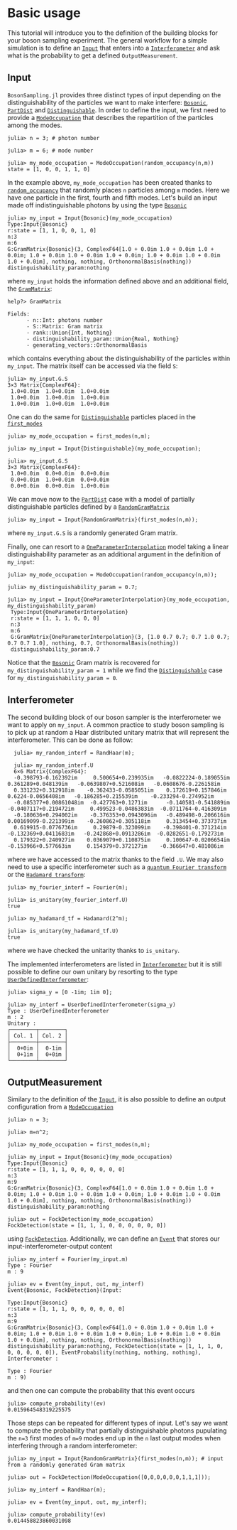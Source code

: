 # Basic usage

This tutorial will introduce you to the definition of the building blocks for your
boson sampling experiment. The general workflow for a simple simulation is to define
an [`Input`](@ref) that enters into a [`Interferometer`](@ref) and ask what is the
probability to get a defined `OutputMeasurement`.

## Input

`BosonSampling.jl` provides three distinct types of input depending on the
distinguishability of the particles we want to make interfere: [`Bosonic`](@ref),
[`PartDist`](@ref) and [`Distinguishable`](@ref). In order to define the input, we first need to provide a [`ModeOccupation`](@ref) that describes the repartition of the particles among the modes.

```jldoctest
julia> n = 3; # photon number

julia> m = 6; # mode number

julia> my_mode_occupation = ModeOccupation(random_occupancy(n,m))
state = [1, 0, 0, 1, 1, 0]
```

In the example above, `my_mode_occupation` has been created thanks to [`random_occupancy`](@ref) that randomly places `n` particles among `m` modes. Here we have one particle in the first, fourth and fifth modes.
Let's build an input made off indistinguishable photons by using the type [`Bosonic`](@ref)

```jldoctest
julia> my_input = Input{Bosonic}(my_mode_occupation)
Type:Input{Bosonic}
r:state = [1, 1, 0, 0, 1, 0]
n:3
m:6
G:GramMatrix{Bosonic}(3, ComplexF64[1.0 + 0.0im 1.0 + 0.0im 1.0 + 0.0im; 1.0 + 0.0im 1.0 + 0.0im 1.0 + 0.0im; 1.0 + 0.0im 1.0 + 0.0im 1.0 + 0.0im], nothing, nothing, OrthonormalBasis(nothing))
distinguishability_param:nothing
```

where `my_input` holds the information defined above and an additional field, the [`GramMatrix`](@ref):

```jldoctest
help?> GramMatrix

Fields:
      - n::Int: photons number
      - S::Matrix: Gram matrix
      - rank::Union{Int, Nothing}
      - distinguishability_param::Union{Real, Nothing}
      - generating_vectors::OrthonormalBasis
```      

which contains everything about the distinguishability of the particles within `my_input`. The matrix itself can be accessed via the field `S`:

```jldoctest
julia> my_input.G.S
3×3 Matrix{ComplexF64}:
 1.0+0.0im  1.0+0.0im  1.0+0.0im
 1.0+0.0im  1.0+0.0im  1.0+0.0im
 1.0+0.0im  1.0+0.0im  1.0+0.0im
```

One can do the same for [`Distinguishable`](@ref) particles placed in the [`first_modes`](@ref)

```jldoctest
julia> my_mode_occupation = first_modes(n,m);

julia> my_input = Input{Distinguishable}(my_mode_occupation);

julia> my_input.G.S
3×3 Matrix{ComplexF64}:
 1.0+0.0im  0.0+0.0im  0.0+0.0im
 0.0+0.0im  1.0+0.0im  0.0+0.0im
 0.0+0.0im  0.0+0.0im  1.0+0.0im
```

We can move now to the [`PartDist`](@ref) case with a model of partially distinguishable particles defined by a [`RandomGramMatrix`](@ref)

```jldoctest
julia> my_input = Input{RandomGramMatrix}(first_modes(n,m));
```

where `my_input.G.S` is a randomly generated Gram matrix.

Finally, one can resort to a [`OneParameterInterpolation`](@ref) model taking a linear distinguishability
parameter as an additional argument in the definition of `my_input`:

```jldoctest
julia> my_mode_occupation = ModeOccupation(random_occupancy(n,m));

julia> my_distinguishability_param = 0.7;

julia> my_input = Input{OneParameterInterpolation}(my_mode_occupation, my_distinguishability_param)
 Type:Input{OneParameterInterpolation}
 r:state = [1, 1, 1, 0, 0, 0]
 n:3
 m:6
 G:GramMatrix{OneParameterInterpolation}(3, [1.0 0.7 0.7; 0.7 1.0 0.7; 0.7 0.7 1.0], nothing, 0.7, OrthonormalBasis(nothing))
 distinguishability_param:0.7
```

Notice that the [`Bosonic`](@ref) Gram matrix is recovered for `my_distinguishability_param = 1`
while we find the [`Distinguishable`](@ref) case for `my_distinguishability_param = 0`.  

## Interferometer

The second building block of our boson sampler is the interferometer
we want to apply on `my_input`. A common practice to study boson sampling is to
pick up at random a Haar distributed unitary matrix that will represent the interferometer.
This can be done as follow:

      julia> my_random_interf = RandHaar(m);

      julia> my_random_interf.U
      6×6 Matrix{ComplexF64}:
      -0.398793-0.162392im     0.500654+0.239935im   -0.0822224-0.189055im     0.361289+0.048139im   -0.0639807+0.521608im   -0.0608676-0.226158im
      0.331232+0.312918im    -0.362433-0.0585051im    0.172619+0.157846im       0.6224-0.0656408im   -0.186285+0.215539im    -0.233294-0.274952im
      -0.085377+0.00861048im  -0.427763+0.1271im      -0.140581-0.541889im   -0.0407117+0.219472im     0.499523-0.0486383im  -0.0711764-0.416309im
      -0.180636+0.294002im    -0.376353+0.0943096im   -0.489498-0.206616im   0.00169099-0.221399im    -0.260862+0.305118im     0.313454+0.373737im
      0.619915-0.0776736im     0.29879-0.323099im    -0.398401-0.371214im    -0.132369+0.0411683im   -0.242868+0.0913286im  -0.0282651-0.179273im
      0.179322+0.240927im    0.0369079+0.110875im     0.100647-0.0206654im   -0.153966+0.577663im     0.154379+0.372127im    -0.366647+0.481086im

where we have accessed to the matrix thanks to the field `.U`.
We may also need to use a specific interferometer such as a [`quantum Fourier transform`](https://en.wikipedia.org/wiki/Quantum_Fourier_transform) or the [`Hadamard transform`](https://en.wikipedia.org/wiki/Hadamard_transform):

```jldoctest
julia> my_fourier_interf = Fourier(m);

julia> is_unitary(my_fourier_interf.U)
true

julia> my_hadamard_tf = Hadamard(2^m);

julia> is_unitary(my_hadamard_tf.U)
true
```
where we have checked the unitarity thanks to `is_unitary`.

The implemented interferometers are listed in [`Interferometer`](@ref) but it is still
possible to define our own unitary by resorting to the type [`UserDefinedInterferometer`](@ref):

```jldoctest
julia> sigma_y = [0 -1im; 1im 0];

julia> my_interf = UserDefinedInterferometer(sigma_y)
Type : UserDefinedInterferometer
m : 2
Unitary :
┌────────┬────────┐
│ Col. 1 │ Col. 2 │
├────────┼────────┤
│  0+0im │  0-1im │
│  0+1im │  0+0im │
└────────┴────────┘
```

## OutputMeasurement

Similary to the definition of the [`Input`](@ref), it is also possible to define an output configuration from a [`ModeOccupation`](@ref)

```jldoctest
julia> n = 3;

julia> m=n^2;

julia> my_mode_occupation = first_modes(n,m);

julia> my_input = Input{Bosonic}(my_mode_occupation)
Type:Input{Bosonic}
r:state = [1, 1, 1, 0, 0, 0, 0, 0, 0]
n:3
m:9
G:GramMatrix{Bosonic}(3, ComplexF64[1.0 + 0.0im 1.0 + 0.0im 1.0 + 0.0im; 1.0 + 0.0im 1.0 + 0.0im 1.0 + 0.0im; 1.0 + 0.0im 1.0 + 0.0im 1.0 + 0.0im], nothing, nothing, OrthonormalBasis(nothing))
distinguishability_param:nothing

julia> out = FockDetection(my_mode_occupation)
FockDetection(state = [1, 1, 1, 0, 0, 0, 0, 0, 0])
```

using [`FockDetection`](@ref). Additionally, we can define an [`Event`](@ref) that stores our input-interferometer-output content

```jldoctest
julia> my_interf = Fourier(my_input.m)
Type : Fourier
m : 9

julia> ev = Event(my_input, out, my_interf)
Event{Bosonic, FockDetection}(Input:

Type:Input{Bosonic}
r:state = [1, 1, 1, 0, 0, 0, 0, 0, 0]
n:3
m:9
G:GramMatrix{Bosonic}(3, ComplexF64[1.0 + 0.0im 1.0 + 0.0im 1.0 + 0.0im; 1.0 + 0.0im 1.0 + 0.0im 1.0 + 0.0im; 1.0 + 0.0im 1.0 + 0.0im 1.0 + 0.0im], nothing, nothing, OrthonormalBasis(nothing))
distinguishability_param:nothing, FockDetection(state = [1, 1, 1, 0, 0, 0, 0, 0, 0]), EventProbability(nothing, nothing, nothing), Interferometer :

Type : Fourier
m : 9)
```

and then one can compute the probability that this event occurs

```jldoctest
julia> compute_probability!(ev)
0.015964548319225575
```

Those steps can be repeated for different types of input. Let's say we want to
compute the probability that partially distinguishable photons pupulating the `n=3`
first modes of `m=9` modes end up in the `n` last output modes when interfering through
a random interferometer:

```jldoctest
julia> my_input = Input{RandomGramMatrix}(first_modes(n,m)); # input from a randomly generated Gram matrix

julia> out = FockDetection(ModeOccupation([0,0,0,0,0,0,1,1,1]));

julia> my_interf = RandHaar(m);

julia> ev = Event(my_input, out, my_interf);

julia> compute_probability!(ev)
0.014458823860031098
```

